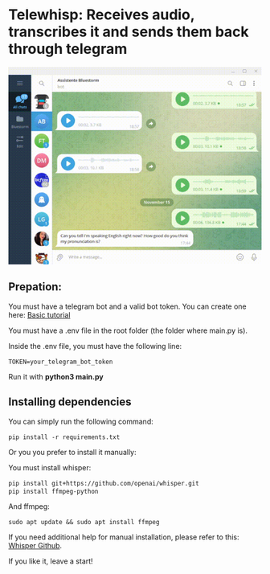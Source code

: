 # Telewhisp: Receives audio, transcribes it and sends them back through telegram

![Demo](assets/demo.gif)

## Prepation:

You must have a telegram bot and a valid bot token. You can create one here: [Basic tutorial](https://core.telegram.org/bots/tutorial)

You must have a .env file in the root folder (the folder where main.py is).

Inside the .env file, you must have the following line:  
```
TOKEN=your_telegram_bot_token
```

Run it with **python3 main.py**

## Installing dependencies

You can simply run the following command:

```
pip install -r requirements.txt
```

Or you you prefer to install it manually:

You must install whisper:

```
pip install git+https://github.com/openai/whisper.git
pip install ffmpeg-python
```

And ffmpeg:
```
sudo apt update && sudo apt install ffmpeg
```

If you need additional help for manual installation, please refer to this: [Whisper Github](https://github.com/openai/whisper).

If you like it, leave a start!